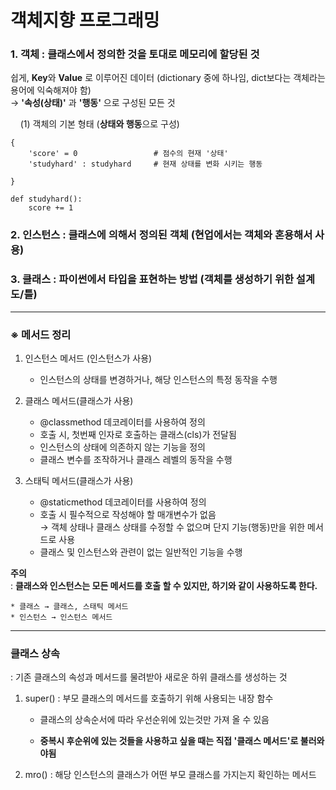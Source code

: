 # 객체지향 프로그래밍

### 1. 객체 : 클래스에서 정의한 것을 토대로 메모리에 할당된 것

쉽게, **Key**와 **Value** 로 이루어진 데이터 (dictionary 중에 하나임, dict보다는 객체라는 용어에 익숙해져야 함)  
    → **'속성(상태)'** 과 **'행동'** 으로 구성된 모든 것 



    (1) 객체의 기본 형태 (**상태와 행동**으로 구성)

```
{
    'score' = 0                 # 점수의 현재 '상태'
    'studyhard' : studyhard     # 현재 상태를 변화 시키는 행동

}

def studyhard():
    score += 1
```

### 2. 인스턴스 : 클래스에 의해서 정의된 객체 (현업에서는 객체와 혼용해서 사용)

### 3. 클래스 : 파이썬에서 타입을 표현하는 방법 (객체를 생성하기 위한 설계도/틀)


------------------

### ※ 메서드 정리  
1. 인스턴스 메서드 (인스턴스가 사용)
    * 인스턴스의 상태를 변경하거나, 해당 인스턴스의 특정 동작을 수행  
   
2. 클래스 메서드(클래스가 사용)
    * @classmethod 데코레이터를 사용하여 정의
    * 호출 시, 첫번째 인자로 호출하는 클래스(cls)가 전달됨
    * 인스턴스의 상태에 의존하지 않는 기능을 정의  
    * 클래스 변수를 조작하거나 클래스 레벨의 동작을 수행  

3. 스태틱 메서드(클래스가 사용)
    * @staticmethod 데코레이터를 사용하여 정의
    * 호출 시 필수적으로 작성해야 할 매개변수가 없음  
          → 객체 상태나 클래스 상태를 수정할 수 없으며 단지 기능(행동)만을 위한 메서드로 사용
    * 클래스 및 인스턴스와 관련이 없는 일반적인 기능을 수행

**주의**   
: **클래스와 인스턴스는 모든 메서드를 호출 할 수 있지만, 하기와 같이 사용하도록 한다.**  
  
    * 클래스 → 클래스, 스태틱 메서드  
    * 인스턴스 → 인스턴스 메서드  
--------
### 클래스 상속
: 기존 클래스의 속성과 메서드를 물려받아 새로운 하위 클래스를 생성하는 것

1. super() : 부모 클래스의 메서드를 호출하기 위해 사용되는 내장 함수
  
      - 클래스의 상속순서에 따라 우선순위에 있는것만 가져 올 수 있음
    
      - **중복시 후순위에 있는 것들을 사용하고 싶을 때는 직접 '클래스 메서드'로 불러와야됨**
    
2. mro() : 해당 인스턴스의 클래스가 어떤 부모 클래스를 가지는지 확인하는 메서드
